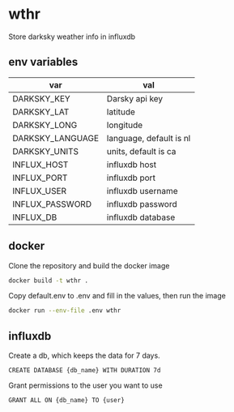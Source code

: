 # wthr
Store darksky weather info in influxdb

## env variables
| var              | val                     |
|------------------|-------------------------|
| DARKSKY_KEY      | Darsky api key          |
| DARKSKY_LAT      | latitude                |
| DARKSKY_LONG     | longitude               |
| DARKSKY_LANGUAGE | language, default is nl |
| DARKSKY_UNITS    | units, default is ca    |
| INFLUX_HOST      | influxdb host           |
| INFLUX_PORT      | influxdb port           |
| INFLUX_USER      | influxdb username       |
| INFLUX_PASSWORD  | influxdb password       |
| INFLUX_DB        | influxdb database       |

## docker
Clone the repository and build the docker image
```bash
docker build -t wthr .
```

Copy default.env to .env and fill in the values, then run the image
```bash
docker run --env-file .env wthr
```

## influxdb
Create a db, which keeps the data for 7 days.
```
CREATE DATABASE {db_name} WITH DURATION 7d
```

Grant permissions to the user you want to use
```bash
GRANT ALL ON {db_name} TO {user}
```

